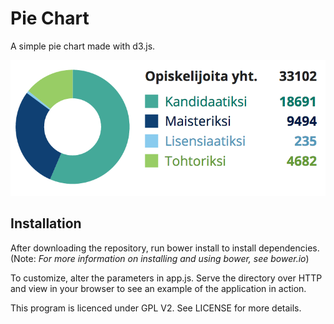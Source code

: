 # Pie Chart
A simple pie chart made with d3.js.

![The included example running in-browser](https://raw.githubusercontent.com/UniversityofHelsinki/pie-chart/master/screenshot.png)

## Installation

After downloading the repository, run bower install to install dependencies.
(Note: *For more information on installing and using bower, see bower.io*)

To customize, alter the parameters in app.js.
Serve the directory over HTTP and view in your browser to see an example of the application in action.

This program is licenced under GPL V2. See LICENSE for more details.
